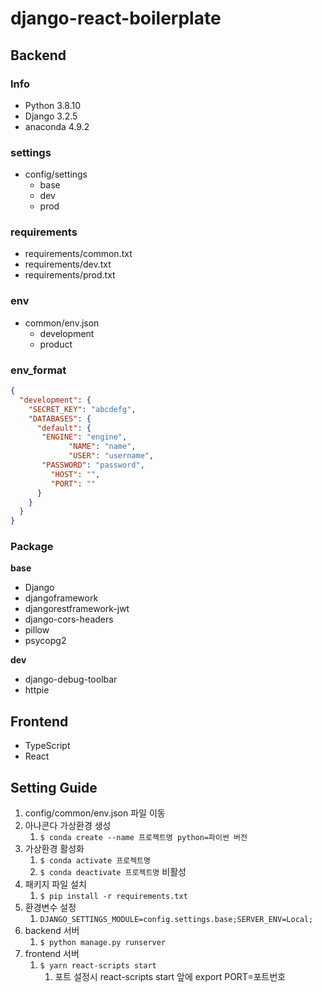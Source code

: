 # django-react-boilerplate



## Backend

### Info

- Python 3.8.10
- Django 3.2.5
- anaconda 4.9.2

### settings

- config/settings
  - base
  - dev
  - prod

### requirements

- requirements/common.txt
- requirements/dev.txt
- requirements/prod.txt

### env

- common/env.json
  - development
  - product

### env_format

```json
{
  "development": {
    "SECRET_KEY": "abcdefg",
    "DATABASES": {
      "default": {
       "ENGINE": "engine",
			 "NAME": "name",
			 "USER": "username",
       "PASSWORD": "password",
  		 "HOST": "",
  		 "PORT": ""
      }
    }
  }
}
```

### Package

**base**

- Django
- djangoframework
- djangorestframework-jwt
- django-cors-headers
- pillow
- psycopg2

**dev**

- django-debug-toolbar
- httpie



## Frontend

- TypeScript
- React



## Setting Guide

1. config/common/env.json 파일 이동
2. 아나콘다 가상환경 생성
   1. `$ conda create --name 프로젝트명 python=파이썬 버전` 
3. 가상환경 활성화
   1. `$ conda activate 프로젝트명`
   2. `$ conda deactivate 프로젝트명` 비활성
4. 패키지 파일 설치
   1. `$ pip install -r requirements.txt`
5. 환경변수 설정
   1. `DJANGO_SETTINGS_MODULE=config.settings.base;SERVER_ENV=Local;`
6. backend 서버
   1. `$ python manage.py runserver`
7. frontend 서버
   1. `$ yarn react-scripts start`
      1. 포트 설정시 react-scripts start 앞에 export PORT=포트번호

